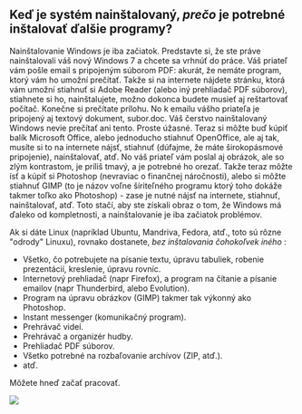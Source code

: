﻿<?php require("../../entete.php"); ?> <?php require("../../base.php"); ?> <?php require("../../fonctions.php"); ?>

<div id="corps">

<h2>Keď je systém nainštalovaný, <i>prečo</i> je potrebné inštalovať ďalšie programy?</h2>

<p>Nainštalovanie Windows je iba začiatok. Predstavte si, že ste práve nainštalovali váš nový Windows 7 a chcete sa vrhnúť do práce. Váš priateľ vám pošle email s pripojeným súborom PDF: akurát, že nemáte program, ktorý vám ho umožní prečítať. Takže si na internete nájdete stránku, ktorá vám umožní stiahnuť si Adobe Reader (alebo iný prehliadač PDF súborov), stiahnete si ho, nainštalujete, možno dokonca budete musieť aj reštartovať počítač. Konečne si prečítate prílohu. No k emailu vášho priateľa je pripojený aj textový dokument, subor.doc. Váš čerstvo nainštalovaný Windows nevie prečítať ani tento. Proste úžasné. Teraz si môžte buď kúpiť balík Microsoft Office, alebo jednoducho stiahnuť OpenOffice, ale aj tak, musíte si to na internete nájsť, stiahnuť (dúfajme, že máte širokopásmové pripojenie), nainštalovať, atď. No váš priateľ vám poslal aj obrázok, ale so zlým kontrastom, je príliš tmavý, a je potrebné ho orezať. Takže teraz môžte ísť a kúpiť si Photoshop (nevraviac o finančnej náročnosti), alebo si môžte stiahnuť GIMP (to je názov voľne šíriteľného programu ktorý toho dokáže takmer toľko ako Photoshop) - zase je nutné nájsť na internete, stiahnuť, nainštalovať, atď. Toto stačí, aby ste získali obraz o tom, že Windows má ďaleko od kompletnosti, a nainštalovanie je iba začiatok problémov.</p>

<p>Ak si dáte Linux (napríklad Ubuntu, Mandriva, Fedora, atď., toto sú rôzne "odrody" Linuxu), rovnako dostanete, <i>bez inštalovania čohokoľvek iného</i> :</p>

<ul>

<li>Všetko, čo potrebujete na písanie textu, úpravu tabuliek, robenie prezentácií, kreslenie, úpravu rovníc.</li>

<li>Internetový prehliadač (napr Firefox), a program na čítanie a písanie emailov (napr Thunderbird, alebo Evolution).</li>
<li>Program na úpravu obrázkov (GIMP) takmer tak výkonný ako Photoshop.</li>
<li>Instant messenger (komunikačný program).</li>
<li>Prehrávač videí.</li>
<li>Prehrávač a organizér hudby.</li>
<li>Prehliadač PDF súborov.</li>
<li>Všetko potrebné na rozbaľovanie archívov (ZIP, atď.).</li>
<li>atď.</li>
</ul>

<p>Môžete hneď začať pracovať.</p>

<img src="Images/app_menu.png" />

</div>


